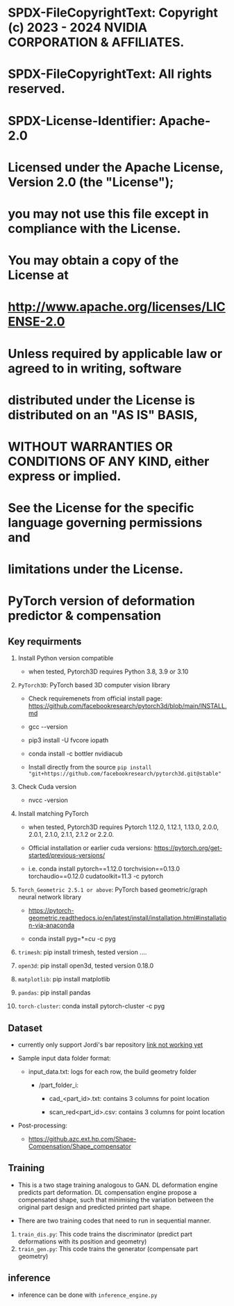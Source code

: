 # SPDX-FileCopyrightText: Copyright (c) 2023 - 2024 NVIDIA CORPORATION & AFFILIATES.
# SPDX-FileCopyrightText: All rights reserved.
# SPDX-License-Identifier: Apache-2.0
#
# Licensed under the Apache License, Version 2.0 (the "License");
# you may not use this file except in compliance with the License.
# You may obtain a copy of the License at
#
#     http://www.apache.org/licenses/LICENSE-2.0
#
# Unless required by applicable law or agreed to in writing, software
# distributed under the License is distributed on an "AS IS" BASIS,
# WITHOUT WARRANTIES OR CONDITIONS OF ANY KIND, either express or implied.
# See the License for the specific language governing permissions and
# limitations under the License.


# PyTorch version of deformation predictor & compensation

## Key requirments

1. Install Python version compatible

   - when tested, Pytorch3D requires Python 3.8, 3.9 or 3.10

4. ``PyTorch3D``: PyTorch based 3D computer vision library 

   - Check requiremenets from official install page: https://github.com/facebookresearch/pytorch3d/blob/main/INSTALL.md
   
   - gcc --version
   
   - pip3 install -U fvcore iopath
   
   - conda install -c bottler nvidiacub
   
   - Install directly from the source ``pip install "git+https://github.com/facebookresearch/pytorch3d.git@stable" ``
   
1. Check Cuda version 
   
   - nvcc -version 
   
3. Install matching PyTorch 

   - when tested, Pytorch3D requires Pytorch 1.12.0, 1.12.1, 1.13.0, 2.0.0, 2.0.1, 2.1.0, 2.1.1, 2.1.2 or 2.2.0.
   
   - Official installation or earlier cuda versions: https://pytorch.org/get-started/previous-versions/
   
   - i.e. conda install pytorch==1.12.0 torchvision==0.13.0 torchaudio==0.12.0 cudatoolkit=11.3 -c pytorch
   
6. ``Torch_Geometric 2.5.1 or above``: PyTorch based geometric/graph neural network library
   
   - https://pytorch-geometric.readthedocs.io/en/latest/install/installation.html#installation-via-anaconda
   
   - conda install pyg=*=*cu* -c pyg
   
4. ``trimesh``: pip install trimesh, tested version ....

5. ``open3d``: pip install open3d, tested version 0.18.0

7. ``matplotlib``: pip install matplotlib

8. ``pandas``: pip install pandas

9. ``torch-cluster``: conda install pytorch-cluster -c pyg





## Dataset
- currently only support Jordi's bar repository [link not working yet](https://duckduckgo.com)

- Sample input data folder format: 
  
   -  input_data.txt: logs for each row, the build geometry folder 
  
      - /part_folder_i:

         - cad_<part_id>.txt: contains 3 columns for point location 

         - scan_red<part_id>.csv: contains 3 columns for point location 

- Post-processing: 
  
    - https://github.azc.ext.hp.com/Shape-Compensation/Shape_compensator


## Training
- This is a two stage training analogous to GAN. DL deformation engine predicts part deformation. DL compensation engine propose a compensated shape, such that minimising the variation between the original part design and predicted printed part shape.   

- There are two training codes that need to run in sequential manner.
1. ``train_dis.py``: This code trains the discriminator (predict part deformations with its position and geometry) 
2. ``train_gen.py``: This code trains the generator (compensate part geometry)

## inference
- inference can be done with ``inference_engine.py`` 